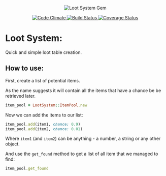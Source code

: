 <p align="center">
  <img src="http://krowinski.com/files/loot_system/img/logo.png" alt="Loot System Gem" />
</p>
<p align="center">
  <a href="https://codeclimate.com/github/archdragon/loot_system">
    <img src="https://codeclimate.com/github/archdragon/loot_system/badges/gpa.svg" alt="Code Climate" />
  </a>
  <a href="https://travis-ci.org/archdragon/loot_system">
    <img src="https://travis-ci.org/archdragon/loot_system.svg?branch=master" alt="Build Status" />
  </a>
  <a href="https://coveralls.io/r/archdragon/loot_system?branch=master">
    <img src="https://coveralls.io/repos/archdragon/loot_system/badge.svg?branch=master" alt="Coverage Status" />
  </a>
</p>

# Loot System:

Quick and simple loot table creation.

## How to use:

First, create a list of potential items.

As the name suggests it will contain all the items that have a chance be be retrieved later.

```ruby
item_pool = LootSystem::ItemPool.new
```

Now we can add the items to our list:

```ruby
item_pool.add(item1, chance: 0.9)
item_pool.add(item2, chance: 0.01)
```

Where `item1` (and `item2`) can be anything - a number, a string or any other object.

And use the `get_found` method to get a list of all item that we managed to find:

```ruby
item_pool.get_found
```

